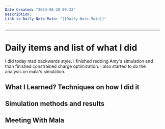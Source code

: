 ```yaml
---
Date Created: "2024-08-28 09:33"
Description: 
Link to Daily Note Main: "[[Daily Note Main]]"
---
```

---
# Daily items and list of what I did

I did today mad backwards style. I finished redoing Amy's simulation and than finished constrained charge optimization. I also started to do the analysis on mala's simulation.


## What I Learned? Techniques on how I did it

 

## Simulation methods and results



## Meeting With Mala
